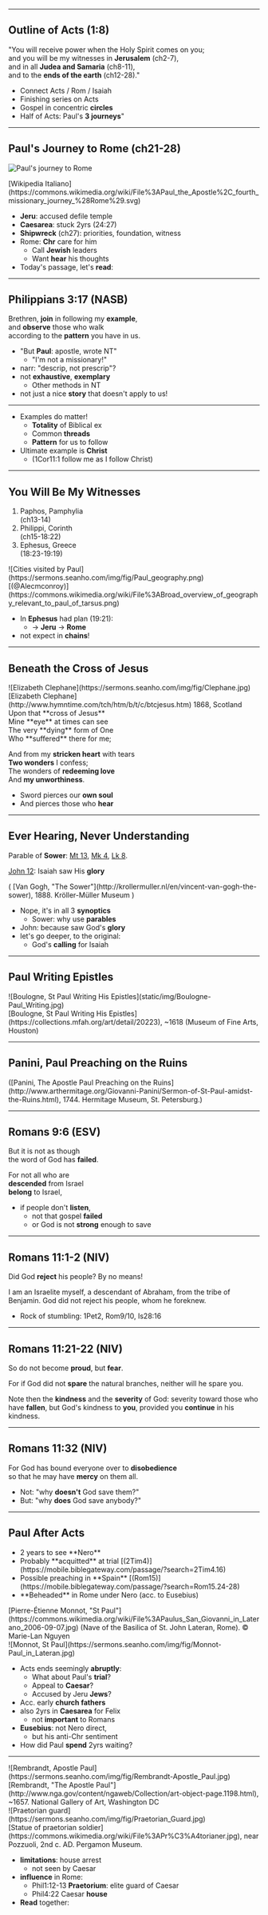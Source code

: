 
---

## Outline of Acts <span class="ref">(1:8)</span>
"You will receive power when the Holy Spirit comes on you; <br/>
and you will be my witnesses in **Jerusalem**
<span class="ref">(ch2-7)</span>, <br/>
and in all **Judea and Samaria**
<span class="ref">(ch8-11)</span>, <br/>
and to the **ends of the earth**
<span class="ref">(ch12-28)</span>."

>>>
+ Connect Acts / Rom / Isaiah
+ Finishing series on Acts
+ Gospel in concentric **circles**
+ Half of Acts: Paul's **3 journeys**"

---
## Paul's Journey to Rome <span class="ref">(ch21-28)</span>
![Paul's journey to Rome](https://sermons.seanho.com/img/fig/Paul_Rome_journey.svg)
<div class="caption">
[Wikipedia Italiano](https://commons.wikimedia.org/wiki/File%3APaul_the_Apostle%2C_fourth_missionary_journey_%28Rome%29.svg)
</div>

>>>
+ **Jeru**: accused defile temple
+ **Caesarea**: stuck 2yrs (24:27)
+ **Shipwreck** (ch27): priorities, foundation, witness
+ Rome: **Chr** care for him
  + Call **Jewish** leaders
  + Want **hear** his thoughts
+ Today's passage, let's **read**:

---

<!-- .slide: data-background-image="https://sermons.seanho.com/img/bg/father_son_walk.jpg" -->
## Philippians 3:17 <span class="ref">(NASB)</span>
Brethren, **join** in following my **example**, <br/>
and **observe** those who walk <br/>
according to the **pattern** you have in us.

>>>
+ "But **Paul**: apostle, wrote NT"
  + "I'm not a missionary!"
+ narr: "descrip, not prescrip"?
+ not **exhaustive**, **exemplary**
  + Other methods in NT
+ not just a nice **story** that doesn't apply to us!

______
+ Examples do matter!
  + **Totality** of Biblical ex
  + Common **threads**
  + **Pattern** for us to follow
+ Ultimate example is **Christ**
  + (1Cor11:1 follow me as I follow Christ)

---
## You Will Be My Witnesses
<div class="imgbox"><div>

1. Paphos, Pamphylia<br/> <span class="ref">(ch13-14)</span>
2. Philippi, Corinth <br/> <span class="ref">(ch15-18:22)</span>
3. Ephesus, Greece <br/> <span class="ref">(18:23-19:19)</span>

</div><div style="flex:2; -webkit-box-flex:0.5">
![Cities visited by Paul](https://sermons.seanho.com/img/fig/Paul_geography.png)
<div class="caption">
[(@Alecmconroy)](https://commons.wikimedia.org/wiki/File%3ABroad_overview_of_geography_relevant_to_paul_of_tarsus.png)
</div>
</div></div>

>>>
+ In **Ephesus** had plan (19:21):
  + -> **Jeru** -> **Rome**
+ not expect in **chains**!

---

## Beneath the Cross of Jesus
<div class="imgbox"><div>
![Elizabeth Clephane](https://sermons.seanho.com/img/fig/Clephane.jpg)
<div class="caption">
[Elizabeth Clephane](http://www.hymntime.com/tch/htm/b/t/c/btcjesus.htm) 1868, Scotland
</div>
</div><div style="flex:3; -webkit-box-flex:0.33">
Upon that **cross of Jesus** <br/>
Mine **eye** at times can see <br/>
The very **dying** form of One <br/>
Who **suffered** there for me;

And from my **stricken heart** with tears <br/>
**Two wonders** I confess; <br/>
The wonders of **redeeming love** <br/>
And **my unworthiness**.
</div></div>

>>>
+ Sword pierces our **own soul**
+ And pierces those who **hear**

---

<!-- .slide: data-background-image="https://sermons.seanho.com/img/bg/VanGogh-The_Sower.jpg" -->
## Ever Hearing, Never Understanding

Parable of **Sower**:
[Mt 13](https://mobile.biblegateway.com/passage/?search=mt13.13-15),
[Mk 4](https://mobile.biblegateway.com/passage/?search=mk4.11-12),
[Lk 8](https://mobile.biblegateway.com/passage/?search=lk8.10).

[John 12](https://mobile.biblegateway.com/passage/?search=jn12.39-42): Isaiah saw His **glory**

<div class="caption">(
[Van Gogh, "The Sower"](http://krollermuller.nl/en/vincent-van-gogh-the-sower), 1888. Kröller-Müller Museum
)</div>

>>>
+ Nope, it's in all 3 **synoptics**
  + Sower: why use **parables**
+ John: because saw God's **glory**
+ let's go deeper, to the original:
  + God's **calling** for Isaiah

---

## Paul Writing Epistles
<div class="imgbox"><div>
![Boulogne, St Paul Writing His Epistles](static/img/Boulogne-Paul_Writing.jpg)
<div class="caption">
[Boulogne, St Paul Writing His Epistles](https://collections.mfah.org/art/detail/20223),
~1618 (Museum of Fine Arts, Houston)
</div>
</div></div>

---

<!-- .slide: data-background-image="static/bg/Panini-Paul_Preaching_Ruins.jpg" -->
## Panini, Paul Preaching on the Ruins
<div class="caption">
([Panini, The Apostle Paul Preaching on the Ruins](http://www.arthermitage.org/Giovanni-Panini/Sermon-of-St-Paul-amidst-the-Ruins.html), 1744. Hermitage Museum, St. Petersburg.)
</div>

---

## Romans 9:6 (ESV)
But it is not as though <br/>
the word of God has **failed**.

For not all who are <br/>
**descended** from Israel <br/>
**belong** to Israel,

<!--
It is not the children of the **flesh** <br/>
who are the children of God, <br/>
but the **children of the promise** <br/>
are counted as offspring.
-->

>>>
+ if people don't **listen**,
  + not that gospel **failed**
  + or God is not **strong** enough to save

---

## Romans 11:1-2 (NIV)
Did God **reject** his people? By no means!

I am an Israelite myself,
a descendant of Abraham, from the tribe of Benjamin.
God did not reject his people, whom he foreknew.

>>>
+ Rock of stumbling: 1Pet2, Rom9/10, Is28:16

---

## Romans 11:21-22 (NIV)
So do not become **proud**, but **fear**.

For if God did not **spare** the natural branches,
neither will he spare you.

Note then the **kindness** and the **severity** of God:
severity toward those who have **fallen**,
but God's kindness to **you**,
provided you **continue** in his kindness.

>>>

---

## Romans 11:32 (NIV)
For God has bound everyone over to **disobedience** <br/>
so that he may have **mercy** on them all.

>>>
+ Not: "why **doesn't** God save them?"
+ But: "why **does** God save anybody?"

---
## Paul After Acts
<div class="imgbox"><div>
<ul>
<li> 2 years to see **Nero**
<li> Probably **acquitted** at trial
[(2Tim4)](https://mobile.biblegateway.com/passage/?search=2Tim4.16)
<li> Possible preaching in **Spain**
[(Rom15)](https://mobile.biblegateway.com/passage/?search=Rom15.24-28)
<li> **Beheaded** in Rome under Nero (acc. to Eusebius)
</ul>

<div class="caption">
[Pierre-Étienne Monnot, "St Paul"](https://commons.wikimedia.org/wiki/File%3APaulus_San_Giovanni_in_Laterano_2006-09-07.jpg)
(Nave of the Basilica of St. John Lateran, Rome).
&copy; Marie-Lan Nguyen
</div>
</div><div>
![Monnot, St Paul](https://sermons.seanho.com/img/fig/Monnot-Paul_in_Lateran.jpg)
</div></div>

>>>
+ Acts ends seemingly **abruptly**:
  + What about Paul's **trial**?
  + Appeal to **Caesar**?
  + Accused by Jeru **Jews**?
+ Acc. early **church fathers**
+ also 2yrs in **Caesarea** for Felix
  + not **important** to Romans
+ **Eusebius**: not Nero direct,
  + but his anti-Chr sentiment
+ How did Paul **spend** 2yrs waiting?

---
<div class="imgbox"><div>
![Rembrandt, Apostle Paul](https://sermons.seanho.com/img/fig/Rembrandt-Apostle_Paul.jpg)
<div class="caption">
[Rembrandt, "The Apostle Paul"](http://www.nga.gov/content/ngaweb/Collection/art-object-page.1198.html), ~1657.  National Gallery of Art, Washington DC
</div>
</div><div>
![Praetorian guard](https://sermons.seanho.com/img/fig/Praetorian_Guard.jpg)
<div class="caption">
[Statue of praetorian soldier](https://commons.wikimedia.org/wiki/File%3APr%C3%A4torianer.jpg), near Pozzuoli, 2nd c. AD.  Pergamon Museum.
</div>
</div></div>

>>>
+ **limitations**: house arrest
  + not seen by Caesar
+ **influence** in Rome:
  + Phil1:12-13 **Praetorium**: elite guard of Caesar
  + Phil4:22 Caesar **house**
+ **Read** together:
